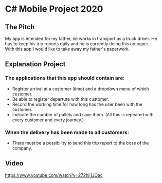 # C# Mobile Project 2020 
## The Pitch
My app is intended for my father, he works in transport as a truck driver.
He has to keep his trip reports daily and he is currently doing this on paper.
With this app I would like to take away my father's paperwork. 

## Explanation Project

### The applications that this app should contain are:
- Register arrival at a customer (time) and a dropdown menu of which customer.
- Be able to register departure with this customer.
- Record the working time for how long has the user been with the customer.
- Indicate the number of pallets and save them.
  (All this is repeated with every customer and every journey.)
  
### When the delivery has been made to all customers:
- There must be a possibility to send this trip report to the boss of the company.

## Video
https://www.youtube.com/watch?v=272hji1JOac 
